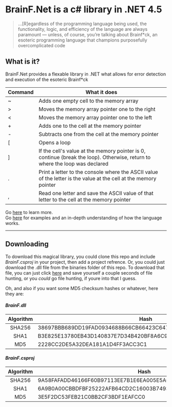# BrainF.Net is a c# library in .NET 4.5 

>...[R]egardless of the programming language being used, the functionality, logic, and efficiency of the language are always paramount — unless, of course, you’re talking about Brainf*ck, an esoteric programming language that champions purposefully overcomplicated code

## What is it?

BrainF.Net provides a flexable library in .NET what allows for error detection and execution of the esoteric Brainf*ck  

| Command 	| What it does                                                                                                                	|
|---------	|-----------------------------------------------------------------------------------------------------------------------------	|
|    ~ 	    | Adds one empty cell to the memory array                                                                                     	|
|    >    	| Moves the memory array pointer one to the right                                                                             	|
|    <    	| Moves the memory array pointer one to the left                                                                              	|
|    +    	| Adds one to the cell at the memory pointer                                                                                  	|
|    -    	| Subtracts one from the cell at the memory pointer                                                                           	|
|    [    	| Opens a loop                                                                                                                	|
|    ]    	| If the cell's value at the memory pointer is 0, continue (break the loop). Otherwise, return to where the loop was declared 	|
|    .    	| Print a letter to the console where the ASCII value of the letter is the value at the cell at the memory pointer            	|
|    ,    	| Read one letter and save the ASCII value of that letter to the cell at the memory pointer                                   	|

Go [here](https://en.wikipedia.org/wiki/Brainfuck) to learn more.\
Go [here](https://esolangs.org/wiki/Brainfuck) for examples and an in-depth understanding of how the language works.

---

## Downloading

To download this magical library, you could clone this repo and include *BrainF.csproj* in your project, then add a project refrence. Or, you could just download the .dll file from the binaries folder of this repo. To download that file, you can just click [here](https://github.com/erwijet/BrainF/raw/master/BrainF/bin/Debug/BrainF.dll) and save yourself a couple seconds of file hunting, or you *could* go file hunting, if youre into that I guess.


Oh, and also if you want some MD5 checksum hashes or whatever, here they are:

#### *BrainF.dll*

| Algorithm | Hash                                                            |
|:---------:| ----------------------------------------------------------------|
|  SHA256  | 38697BBB689DD19FAD0934688B66CB66423C6479A535BBBC031843BA8ABF4DDB|
|  SHA1    | B3E825E13780EB43D140837E7D34B420BF8A6C9C                        |
|  MD5     | 2228CC2DE5A32DEA181A1D4FF3ACC3C1                                |

#### *BrainF.csproj*

| Algorithm | Hash                                                            |
|:---------:| ----------------------------------------------------------------|
|  SHA256  | 9A58FAFADD46166F60B97113EE7B1E6EA005E5A082AD80C6CB26C7164B27BF4E|
|  SHA1    | 6A9B0A00CBBDFBF25222AFB64CD2C16003B7493D                        |
|  MD5     | 3E5F2DC53FEB21C0BB2CF3BDF1EAFCC0                                |
